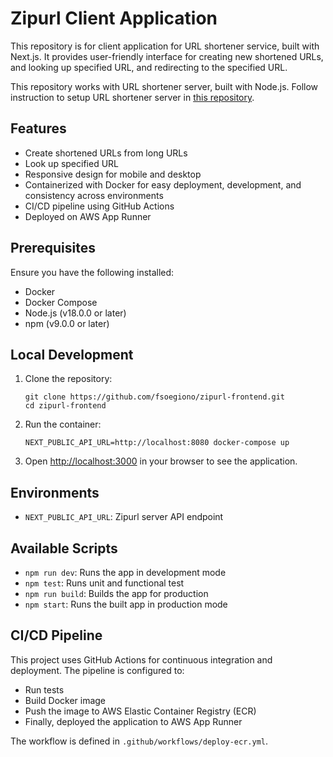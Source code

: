 # Zipurl Client Application

This repository is for client application for URL shortener service, built with Next.js. It provides user-friendly interface for creating new shortened URLs, and looking up specified URL, and redirecting to the specified URL.

This repository works with URL shortener server, built with Node.js. Follow instruction to setup URL shortener server in [this repository](https://github.com/fsoegiono/zipurl-server).

## Features

- Create shortened URLs from long URLs
- Look up specified URL
- Responsive design for mobile and desktop
- Containerized with Docker for easy deployment, development, and consistency across environments
- CI/CD pipeline using GitHub Actions
- Deployed on AWS App Runner

## Prerequisites

Ensure you have the following installed:

- Docker
- Docker Compose
- Node.js (v18.0.0 or later)
- npm (v9.0.0 or later)

## Local Development

1. Clone the repository:

   ```
   git clone https://github.com/fsoegiono/zipurl-frontend.git
   cd zipurl-frontend
   ```

2. Run the container:

   ```
   NEXT_PUBLIC_API_URL=http://localhost:8080 docker-compose up
   ```

3. Open [http://localhost:3000](http://localhost:3000) in your browser to see the application.

## Environments

- `NEXT_PUBLIC_API_URL`: Zipurl server API endpoint

## Available Scripts

- `npm run dev`: Runs the app in development mode
- `npm test`: Runs unit and functional test
- `npm run build`: Builds the app for production
- `npm start`: Runs the built app in production mode

## CI/CD Pipeline

This project uses GitHub Actions for continuous integration and deployment. The pipeline is configured to:

- Run tests
- Build Docker image
- Push the image to AWS Elastic Container Registry (ECR)
- Finally, deployed the application to AWS App Runner

The workflow is defined in `.github/workflows/deploy-ecr.yml`.
